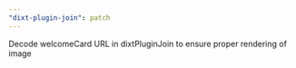 ```yaml
---
"dixt-plugin-join": patch
---
```


Decode welcomeCard URL in dixtPluginJoin to ensure proper rendering of image
